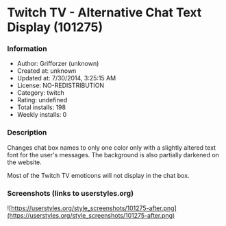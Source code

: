 # Twitch TV - Alternative Chat Text Display (101275)

### Information
- Author: Grifforzer (unknown)
- Created at: unknown
- Updated at: 7/30/2014, 3:25:15 AM
- License: NO-REDISTRIBUTION
- Category: twitch
- Rating: undefined
- Total installs: 198
- Weekly installs: 0


### Description
Changes chat box names to only one color only with a slightly altered text font for the user's messages. The background is also partially darkened on the website. 

Most of the Twitch TV emoticons will not display in the chat box.


### Screenshots (links to userstyles.org)
![https://userstyles.org/style_screenshots/101275-after.png](https://userstyles.org/style_screenshots/101275-after.png)



